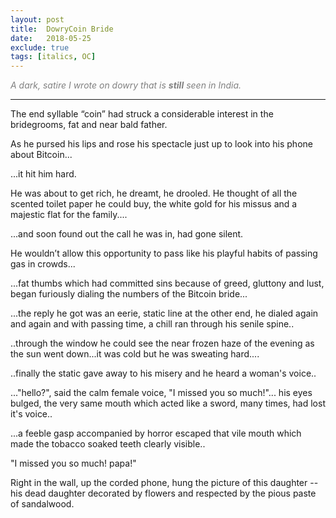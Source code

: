 ```yaml
---
layout: post
title:  DowryCoin Bride
date:   2018-05-25
exclude: true
tags: [italics, OC]
---
```


<span style="color:grey;" ><i>A dark, satire I wrote on dowry that is <b>still</b> seen in India.</i></span>

---

The end syllable “coin” had struck a considerable interest in the bridegrooms, fat and near bald father.

As he pursed his lips and rose his spectacle just up to look into his phone about Bitcoin...

...it hit him hard.

He was about to get rich, he dreamt, he drooled. He thought of all the scented toilet paper he could buy, the white gold for his missus and a majestic flat for the family....

...and soon found out the call he was in, had gone silent.

He wouldn’t allow this opportunity to pass like his playful habits of passing gas in crowds...

...fat thumbs which had committed sins because of greed, gluttony and lust, began furiously dialing the numbers of the Bitcoin bride...

...the reply he got was an eerie, static line at the other end, he dialed again and again and with passing time, a chill ran through his senile spine..

..through the window he could see the near frozen haze of the evening as the sun went down...it was cold but he was sweating hard....

..finally the static gave away to his misery and he heard a woman's voice..

..."hello?", said the calm female voice, "I missed you so much!"... his eyes bulged, the very same mouth which acted like a sword, many times, had lost it's voice..

...a feeble gasp accompanied by horror escaped that vile mouth which made the tobacco soaked teeth clearly visible..

"I missed you so much! papa!"

Right in the wall, up the corded phone, hung the picture of this daughter -- his dead daughter decorated by flowers and respected by the pious paste of sandalwood.

